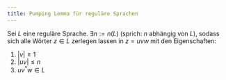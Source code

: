 ```yaml
---
title: Pumping Lemma für reguläre Sprachen
---
```

Sei $L$ eine reguläre Sprache. $\exists n := n(L)$ (sprich: $n$ abhängig von $L$), sodass sich alle Wörter $z \in L$ zerlegen lassen in $z = uvw$ mit den Eigenschaften:

  1. $|v| \geq 1$
  2. $|uv| \leq n$
  3. $uv^*w \in L$